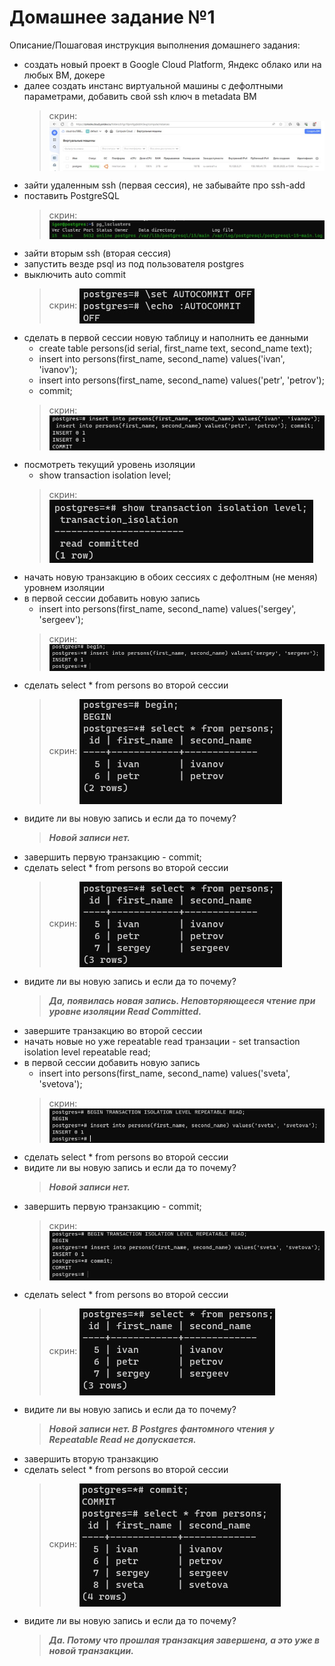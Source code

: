# Домашнее задание №1


Описание/Пошаговая инструкция выполнения домашнего задания:

* создать новый проект в Google Cloud Platform, Яндекс облако или на любых ВМ, докере
* далее создать инстанс виртуальной машины с дефолтными параметрами, добавить свой ssh ключ в metadata ВМ
  > скрин: <img src="pic/1.jpg" align="center" />
* зайти удаленным ssh (первая сессия), не забывайте про ssh-add
* поставить PostgreSQL
  > скрин: <img src="pic/2.jpg" align="center" />
* зайти вторым ssh (вторая сессия)
* запустить везде psql из под пользователя postgres
* выключить auto commit
  > скрин: <img src="pic/3.jpg" align="center" />                                  
* сделать в первой сессии новую таблицу и наполнить ее данными
  * create table persons(id serial, first_name text, second_name text);
  * insert into persons(first_name, second_name) values('ivan', 'ivanov'); 
  * insert into persons(first_name, second_name) values('petr', 'petrov'); 
  * commit;
  > скрин: <img src="pic/4.jpg" align="center" />  
* посмотреть текущий уровень изоляции
  * show transaction isolation level;
  > скрин: <img src="pic/5.jpg" align="center" />  
* начать новую транзакцию в обоих сессиях с дефолтным (не меняя) уровнем изоляции
* в первой сессии добавить новую запись
  * insert into persons(first_name, second_name) values('sergey', 'sergeev');
  > скрин: <img src="pic/6.jpg" align="center" />  
* сделать select * from persons во второй сессии
  > скрин: <img src="pic/7.jpg" align="center" />  
* видите ли вы новую запись и если да то почему?
  > **_Новой записи нет._** 
* завершить первую транзакцию - commit;
* сделать select * from persons во второй сессии
  > скрин: <img src="pic/8.jpg" align="center" />  
* видите ли вы новую запись и если да то почему?
  > **_Да, появилась новая запись. Неповторяющееся чтение при уровне изоляции Read Committed._**
* завершите транзакцию во второй сессии
* начать новые но уже repeatable read транзации - set transaction isolation level repeatable read;
* в первой сессии добавить новую запись
  * insert into persons(first_name, second_name) values('sveta', 'svetova');
  > скрин: <img src="pic/9.jpg" align="center" />  
* сделать select * from persons во второй сессии
* видите ли вы новую запись и если да то почему?
  > **_Новой записи нет._**
* завершить первую транзакцию - commit;
  > скрин: <img src="pic/11.jpg" align="center" />  
* сделать select * from persons во второй сессии
  > скрин: <img src="pic/12.jpg" align="center" />  
* видите ли вы новую запись и если да то почему? 
  > **_Новой записи нет. В Postgres фантомного чтения у Repeatable Read не допускается._**
* завершить вторую транзакцию
* сделать select * from persons во второй сессии
  > скрин: <img src="pic/13.jpg" align="center" />  
* видите ли вы новую запись и если да то почему? 
  > **_Да. Потому что прошлая транзакция завершена, а это уже в новой транзакции._**

